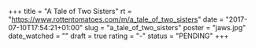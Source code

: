 +++
title = "A Tale of Two Sisters"
rt = "https://www.rottentomatoes.com/m/a_tale_of_two_sisters"
date = "2017-07-10T17:54:21+01:00"
slug = "a_tale_of_two_sisters"
poster = "jaws.jpg"
date_watched = ""
draft = true
rating = "-"
status = "PENDING"
+++